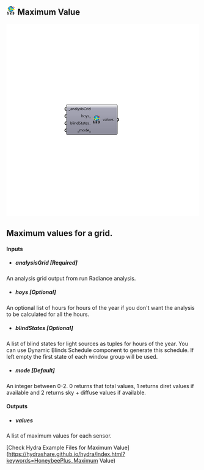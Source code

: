 ## ![](../../images/icons/Maximum_Value.png) Maximum Value

![](../../images/components/Maximum_Value.png)

Maximum values for a grid.
 -

#### Inputs
* ##### analysisGrid [Required]
An analysis grid output from run Radiance analysis.
* ##### hoys [Optional]
An optional list of hours for hours of the year if you don't want
 the analysis to be calculated for all the hours.
* ##### blindStates [Optional]
A list of blind states for light sources as tuples for
 hours of the year. You can use Dynamic Blinds Schedule component
 to generate this schedule. If left empty the first state of each
 window group will be used.
* ##### mode [Default]
An integer between 0-2. 0 returns that total values, 1 returns
 diret values if available and 2 returns sky + diffuse values if
 available.

#### Outputs
* ##### values
A list of maximum values for each sensor.


[Check Hydra Example Files for Maximum Value](https://hydrashare.github.io/hydra/index.html?keywords=HoneybeePlus_Maximum Value)